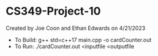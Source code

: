 # CS349-Project-10
Created by Joe Coon and Ethan Edwards on 4/21/2023

- To Build: g++ std=c++17 main.cpp -o cardCounter.out
- To Run: ./cardCounter.out <inputfile <outputfile
